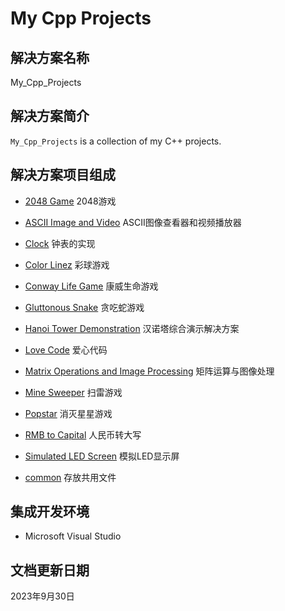 # My Cpp Projects

## 解决方案名称

My_Cpp_Projects

## 解决方案简介

`My_Cpp_Projects` is a collection of my C++ projects.

## 解决方案项目组成

* [2048 Game](2048_Game/README.md)
2048游戏

* [ASCII Image and Video](ASCII_Image_and_Video/README.md)
ASCII图像查看器和视频播放器

* [Clock](Clock/README.md)
钟表的实现

* [Color Linez](Color_Linez/README.md)
彩球游戏

* [Conway Life Game](Conway_Life_Game/README.md)
康威生命游戏

* [Gluttonous Snake](Gluttonous_Snake/README.md)
贪吃蛇游戏

* [Hanoi Tower Demonstration](Hanoi_Tower_Demonstration/README.md)
汉诺塔综合演示解决方案

* [Love Code](Love_Code/README.md)
爱心代码

* [Matrix Operations and Image Processing](Matrix_Operations_and_Image_Processing/README.md)
矩阵运算与图像处理

* [Mine Sweeper](Mine_Sweeper/README.md)
扫雷游戏

* [Popstar](Popstar/README.md)
消灭星星游戏

* [RMB to Capital](RMB_to_Capital/README.md)
人民币转大写

* [Simulated LED Screen](Simulated_LED_Screen/README.md)
模拟LED显示屏

* [common](common/README.md)
存放共用文件

## 集成开发环境

* Microsoft Visual Studio

## 文档更新日期

2023年9月30日